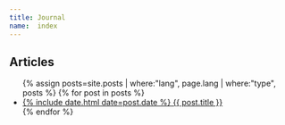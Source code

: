 ```yaml
---
title: Journal
name:  index
---
```


## Articles
<ul class="liste">{% assign posts=site.posts | where:"lang", page.lang | where:"type", posts %}
{% for post in posts %}
  <li>
    <a href="{{ post.url }}">
      <span>{% include date.html date=post.date %}</span>
      {{ post.title }}
    </a>
  </li>{% endfor %}
</ul>
